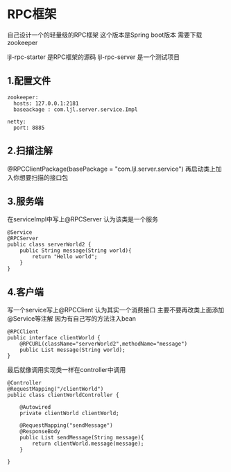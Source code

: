 # RPC框架
自己设计一个的轻量级的RPC框架 这个版本是Spring boot版本
需要下载zookeeper

ljl-rpc-starter 是RPC框架的源码
ljl-rpc-server 是一个测试项目

## 1.配置文件
```
zookeeper:
  hosts: 127.0.0.1:2181
  baseackage : com.ljl.server.service.Impl

netty:
  port: 8885
```
## 2.扫描注解
@RPCClientPackage(basePackage = "com.ljl.server.service")
再启动类上加入你想要扫描的接口包

## 3.服务端
在serviceImpl中写上@RPCServer 认为该类是一个服务
```
@Service
@RPCServer
public class serverWorld2 {
	public String message(String world){
		return "Hello world";
	} 
}
```
## 4.客户端<br>
写一个service写上@RPCClient 认为其实一个消费接口 主要不要再改类上面添加@Service等注解 因为有自己写的方法注入bean
```
@RPCClient
public interface clientWorld {
	@RPCURL(className="serverWorld2",methodName="message") 
	public List message(String world);
}
```
最后就像调用实现类一样在controller中调用<br>
```
@Controller
@RequestMapping("/clientWorld")
public class clientWorldController {
	
	@Autowired
	private clientWorld clientWorld;
	
	@RequestMapping("sendMessage")
	@ResponseBody
	public List sendMessage(String message){
		return clientWorld.message(message);
	}

}

